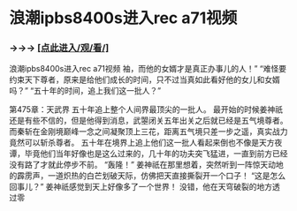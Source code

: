 # 浪潮ipbs8400s进入rec a71视频

### →→→ <a href="http://3t3e.com/index.html">[点此进入/观/看/]</a>

浪潮ipbs8400s进入rec a71视频
袖，而他的女婿才是真正办事儿的人！”
    “难怪要约束天下尊者，原来是给他们成长的时间，只不过当真如此看好他的女儿和女婿吗？”
    “五十年的时间，追上我们这一批人？”

第475章：天武界
    五十年追上整个人间界最顶尖的一批人。
    最开始的时候姜神祇还是有些不信的，但是他得到消息，武曌闭关五年出关之后就已经是五气境尊者。
    而秦斩在金刚境巅峰一念之间凝聚顶上三花，距离五气境只差一步之遥，真实战力竟然可以斩杀尊者。
    五十年在境界上追上他们这一批人看起来倒也不像是天方夜谭，毕竟他们当年好像也是这么过来的，几十年的功夫突飞猛进，一直到前方已经没有路了才就此停步不前。
    “轰隆！”
    姜神祇在那里想着，突然听到一阵惊天动地的霹雳声，一道炽热的白芒划破天际，仿佛把天直接撕裂开一个口子！
    “这是怎么回事儿？”
    姜神祇感觉到天上好像多了一个世界！
    没错，他在天穹破裂的地方透过零
